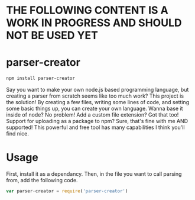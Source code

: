 # THE FOLLOWING CONTENT IS A WORK IN PROGRESS AND SHOULD NOT BE USED YET

parser-creator
==============
```sh
npm install parser-creator
```
Say you want to make your own node.js based programming language, but creating a parser from scratch seems like too much work? This project is the solution! By creating a few files, writing some lines of code, and setting some basic things up, you can create your own language. Wanna base it inside of node? No problem! Add a custom file extension? Got that too! Support for uploading as a package to npm? Sure, that's fine with me AND supported! This powerful and free tool has many capabilities I think you'll find nice.

Usage
=====
First, install it as a dependancy. Then, in the file you want to call parsing from, add the following code.
```js
var parser-creator = require('parser-creator')
```